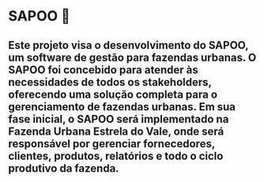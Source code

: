 # SAPOO 🐸
## Este projeto visa o desenvolvimento do SAPOO, um software de gestão para fazendas urbanas. O SAPOO foi concebido para atender às necessidades de todos os stakeholders, oferecendo uma solução completa para o gerenciamento de fazendas urbanas. Em sua fase inicial, o SAPOO será implementado na Fazenda Urbana Estrela do Vale, onde será responsável por gerenciar fornecedores, clientes, produtos, relatórios e todo o ciclo produtivo da fazenda.

